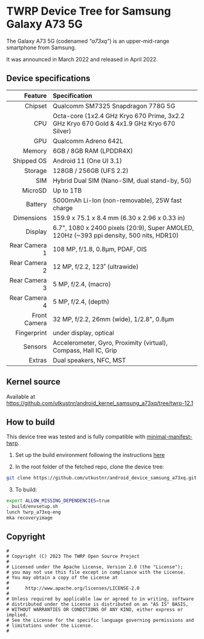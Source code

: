 # TWRP Device Tree for Samsung Galaxy A73 5G

The Galaxy A73 5G (codenamed _"a73xq"_) is an upper-mid-range smartphone from Samsung.

It was announced in March 2022 and released in April 2022.

## Device specifications

| Feature                        | Specification                                                                             |
| -----------------------------: | :---------------------------------------------------------------------------------------- |
| Chipset                        | Qualcomm SM7325 Snapdragon 778G 5G                                                        |
| CPU                            | Octa-core (1x2.4 GHz Kryo 670 Prime, 3x2.2 GHz Kryo 670 Gold & 4x1.9 GHz Kryo 670 Silver) |
| GPU                            | Qualcomm Adreno 642L                                                                      |
| Memory                         | 6GB / 8GB RAM (LPDDR4X)                                                                   |
| Shipped OS                     | Android 11 (One UI 3.1)                                                                   |
| Storage                        | 128GB / 256GB (UFS 2.2)                                                                   |
| SIM                            | Hybrid Dual SIM (Nano-SIM, dual stand-by, 5G)                                             |
| MicroSD                        | Up to 1TB                                                                                 |
| Battery                        | 5000mAh Li-Ion (non-removable), 25W fast charge                                           |
| Dimensions                     | 159.9 x 75.1 x 8.4 mm (6.30 x 2.96 x 0.33 in)                                             |
| Display                        | 6.7", 1080 x 2400 pixels (20:9), Super AMOLED, 120Hz (~393 ppi density, 500 nits, HDR10)  |
| Rear Camera 1                  | 108 MP, f/1.8, 0.8µm, PDAF, OIS                                                           |
| Rear Camera 2                  | 12 MP, f/2.2, 123˚ (ultrawide)                                                            |
| Rear Camera 3                  | 5 MP, f/2.4, (macro)                                                                      |
| Rear Camera 4                  | 5 MP, f/2.4, (depth)                                                                      |
| Front Camera                   | 32 MP, f/2.2, 26mm (wide), 1/2.8", 0.8µm                                                  |
| Fingerprint                    | under display, optical                                                                    |
| Sensors                        | Accelerometer, Gyro, Proximity (virtual), Compass, Hall IC, Grip                          |
| Extras                         | Dual speakers, NFC, MST                                                                   |

## Kernel source 

Available at https://github.com/utkustnr/android_kernel_samsung_a73xq/tree/twrp-12.1

## How to build

This device tree was tested and is fully compatible with [minimal-manifest-twrp](https://github.com/minimal-manifest-twrp/platform_manifest_twrp_aosp).

1. Set up the build environment following the instructions [here](https://github.com/minimal-manifest-twrp/platform_manifest_twrp_aosp/blob/twrp-12.1/README.md#getting-started)

2. In the root folder of the fetched repo, clone the device tree:

```bash
git clone https://github.com/utkustnr/android_device_samsung_a73xq.git -b twrp-12.1 device/samsung/a73xq
```

3. To build:

```bash
export ALLOW_MISSING_DEPENDENCIES=true
. build/envsetup.sh
lunch twrp_a73xq-eng
mka recoveryimage
```

## Copyright

```
#
# Copyright (C) 2023 The TWRP Open Source Project
#
# Licensed under the Apache License, Version 2.0 (the "License");
# you may not use this file except in compliance with the License.
# You may obtain a copy of the License at
#
#      http://www.apache.org/licenses/LICENSE-2.0
#
# Unless required by applicable law or agreed to in writing, software
# distributed under the License is distributed on an "AS IS" BASIS,
# WITHOUT WARRANTIES OR CONDITIONS OF ANY KIND, either express or implied.
# See the License for the specific language governing permissions and
# limitations under the License.
#
```
